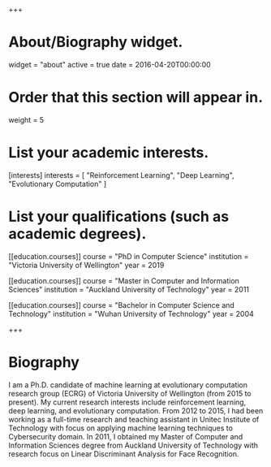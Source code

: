 +++
# About/Biography widget.
widget = "about"
active = true
date = 2016-04-20T00:00:00

# Order that this section will appear in.
weight = 5

# List your academic interests.
[interests]
  interests = [
    "Reinforcement Learning",
    "Deep Learning",
    "Evolutionary Computation"
  ]

# List your qualifications (such as academic degrees).
[[education.courses]]
  course = "PhD in Computer Science"
  institution = "Victoria University of Wellington"
  year = 2019

[[education.courses]]
  course = "Master in Computer and Information Sciences"
  institution = "Auckland University of Technology"
  year = 2011

[[education.courses]]
  course = "Bachelor in Computer Science and Technology"
  institution = "Wuhan University of Technology"
  year = 2004
 
+++

# Biography

I am a Ph.D. candidate of machine learning at evolutionary computation research group (ECRG) of Victoria University of Wellington (from 2015 to present). My current research interests include reinforcement learning, deep learning, and evolutionary computation. From 2012 to 2015, I had been working as a full-time research and teaching assistant in Unitec Institute of Technology with focus on applying machine learning techniques to Cybersecurity domain. In 2011, I obtained my Master of Computer and Information Sciences degree from Auckland University of Technology with research focus on Linear Discriminant Analysis for Face Recognition. 
